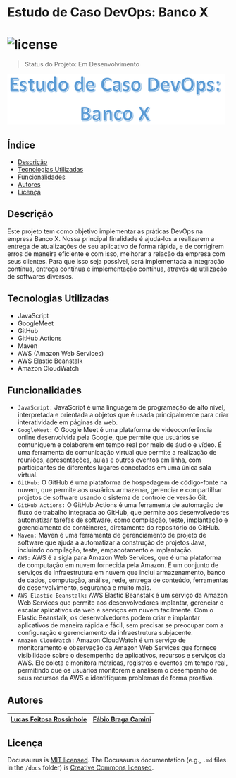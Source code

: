 # Estudo de Caso DevOps: Banco X

# ![license](https://img.shields.io/badge/licence-MIT-yellow)

> Status do Projeto: Em Desenvolvimento

![imagem](https://raw.githubusercontent.com/lfrossinhole/estudo-de-caso-devops/main/ImagemREADME.png)

## Índice

* [Descrição](#Descrição)
* [Tecnologias Utilizadas](#Tecnologias-Utilizadas)
* [Funcionalidades](#Funcionalidades)
* [Autores](#Autores)
* [Licença](#Licença)

## Descrição

Este projeto tem como objetivo implementar as práticas DevOps na empresa Banco X. Nossa principal finalidade é ajudá-los a realizarem a entrega de atualizações de seu aplicativo de forma rápida, e de corrigirem erros de maneira eficiente e com isso, melhorar a relação da empresa com seus clientes. Para que isso seja possível, será implementada a integração contínua, entrega contínua e implementação contínua, através da utilização de softwares diversos.

## Tecnologias Utilizadas

* JavaScript
* GoogleMeet
* GitHub
* GitHub Actions
* Maven
* AWS (Amazon Web Services)
* AWS Elastic Beanstalk
* Amazon CloudWatch

## Funcionalidades

* `JavaScript:` JavaScript é uma linguagem de programação de alto nível, interpretada e orientada a objetos que é usada principalmente para criar interatividade em páginas da web.
* `GoogleMeet:` O Google Meet é uma plataforma de videoconferência online desenvolvida pela Google, que permite que usuários se comuniquem e colaborem em tempo real por meio de áudio e vídeo. É uma ferramenta de comunicação virtual que permite a realização de reuniões, apresentações, aulas e outros eventos em linha, com participantes de diferentes lugares conectados em uma única sala virtual.
* `GitHub:` O GitHub é uma plataforma de hospedagem de código-fonte na nuvem, que permite aos usuários armazenar, gerenciar e compartilhar projetos de software usando o sistema de controle de versão Git.
* `GitHub Actions:` O GitHub Actions é uma ferramenta de automação de fluxo de trabalho integrada ao GitHub, que permite aos desenvolvedores automatizar tarefas de software, como compilação, teste, implantação e gerenciamento de contêineres, diretamente do repositório do GitHub.
* `Maven:` Maven é uma ferramenta de gerenciamento de projeto de software que ajuda a automatizar a construção de projetos Java, incluindo compilação, teste, empacotamento e implantação.
* `AWS:` AWS é a sigla para Amazon Web Services, que é uma plataforma de computação em nuvem fornecida pela Amazon. É um conjunto de serviços de infraestrutura em nuvem que inclui armazenamento, banco de dados, computação, análise, rede, entrega de conteúdo, ferramentas de desenvolvimento, segurança e muito mais.
* `AWS Elastic Beanstalk:` AWS Elastic Beanstalk é um serviço da Amazon Web Services que permite aos desenvolvedores implantar, gerenciar e escalar aplicativos da web e serviços em nuvem facilmente. Com o Elastic Beanstalk, os desenvolvedores podem criar e implantar aplicativos de maneira rápida e fácil, sem precisar se preocupar com a configuração e gerenciamento da infraestrutura subjacente.
* `Amazon CloudWatch:` Amazon CloudWatch é um serviço de monitoramento e observação da Amazon Web Services que fornece visibilidade sobre o desempenho de aplicativos, recursos e serviços da AWS. Ele coleta e monitora métricas, registros e eventos em tempo real, permitindo que os usuários monitorem e analisem o desempenho de seus recursos da AWS e identifiquem problemas de forma proativa.


## Autores

| [Lucas Feitosa Rossinhole](https://github.com/lfrossinhole) | [Fábio Braga Camini](https://github.com/Fabiocamini)
| :---: | :---: |

## Licença

Docusaurus is [MIT licensed](./LICENSE).
The Docusaurus documentation (e.g., `.md` files in the `/docs` folder) is [Creative Commons licensed](./LICENSE-docs).
